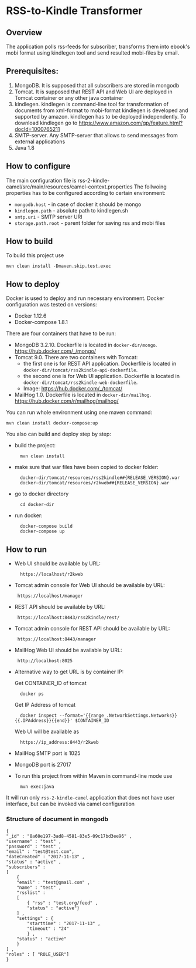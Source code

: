 RSS-to-Kindle Transformer
========================================

## Overview
The application polls rss-feeds for subscriber, transforms them into ebook's mobi format using kindlegen tool
and send resulted mobi-files by email.


## Prerequisites:
1. MongoDB. It is supposed that all subscribers are stored in mongodb
2. Tomcat. It is supposed that REST API and Web UI are deployed in Tomcat container or any other java container  
3. kindlegen. kindlegen is command-line tool for transformation of documents from xml-format to mobi-format
kindlegen is developed and supported by amazon.  kindlegen has to be deployed independently. To download kindlegen go to https://www.amazon.com/gp/feature.html?docId=1000765211
4. SMTP-server. Any SMTP-server that allows to send messages from external applications
5. Java 1.8


## How to configure
The main configuration file is rss-2-kindle-camel/src/main/resources/camel-context.properties
The follwoing properties has to be configured according to certain environment:
* `mongodb.host` - in case of docker it should be mongo
* `kindlegen.path` - absolute path to kindlegen.sh 
* `smtp.uri` - SMTP server URI
* `storage.path.root` - parent folder for saving rss and mobi files 


## How to build
To build this project use

    mvn clean install -Dmaven.skip.test.exec


## How to deploy
Docker is used to deploy and run necessary environment. 
Docker configuration was tested on versions:
* Docker 1.12.6
* Docker-compose 1.8.1

There are four containers that have to be run: 
* MongoDB 3.2.10. Dockerfile is located in `docker-dir/mongo`. https://hub.docker.com/_/mongo/ 
* Tomcat 9.0. There are two containers with Tomcat: 
  * the first one is for REST API application. Dockerfile is located in `docker-dir/tomcat/rss2kindle-api-dockerfile`. 
  * the second one is for Web UI application. Dockerfile is located in `docker-dir/tomcat/rss2kindle-web-dockerfile`.
  * Image: https://hub.docker.com/_/tomcat/
* MailHog 1.0. Dockerfile is located in `docker-dir/mailhog`. https://hub.docker.com/r/mailhog/mailhog/

You can run whole environment using one maven command:

    mvn clean install docker-compose:up
    

You also can build and deploy step by step:     
    
* build the project:
        
        mvn clean install
        
* make sure that war files have been copied to docker folder:
        
        docker-dir/tomcat/resources/rss2kindle##{RELEASE_VERSION}.war
        docker-dir/tomcat/resources/r2kweb##{RELEASE_VERSION}.war
        
* go to docker directory
        
        cd docker-dir
        
* run docker:
 
        docker-compose build
        docker-compose up 

    
## How to run

* Web UI should be available by URL:

        https://localhost/r2kweb
        
* Tomcat admin console for Web UI should be available by URL:
        
       https://localhost/manager
        
* REST API should be available by URL:
       
       https://localhost:8443/rss2kindle/rest/

* Tomcat admin console for REST API should be available by URL:
        
       https://localhost:8443/manager
        
* MailHog Web UI should be available by URL:
        
       http://localhost:8025


* Alternative way to get URL is by container IP:

   Get CONTAINER_ID of tomcat
 
        docker ps  

   Get IP Address of tomcat

        docker inspect --format='{{range .NetworkSettings.Networks}}{{.IPAddress}}{{end}}' $CONTAINER_ID

   Web UI will be available as

        https://ip_address:8443/r2kweb


* MailHog SMTP port is 1025
 
* MongoDB port is 27017 


* To run this project from within Maven in command-line mode use

        mvn exec:java

It will run only `rss-2-kindle-camel` application that does not have user interface,
but can be invoked via camel configuration


### Structure of document in mongodb

    { 
    "_id" : "8a60e197-3ad8-4581-83e5-09c17bd3ee96" , 
    "username" : "test" , 
    "password" : "test" ,
    "email" : "test@test.com",
    "dateCreated" : "2017-11-13" ,
    "status" : "active" ,
    "subscribers" : 
    [ 
        { 
        "email" : "test@gmail.com" , 
        "name" : "test" , 
        "rsslist" : 
        [ 
            { "rss" : "test.org/feed" , 
            "status" : "active"}
        ] , 
        "settings" : { 
            "starttime" : "2017-11-13" , 
            "timeout" : "24"
            } , 
        "status" : "active"
        }
    ] , 
    "roles" : [ "ROLE_USER"]
    }
